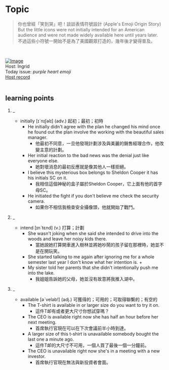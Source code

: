 # Topic

> 你也曾經「笑到哭」吧！談談表情符號設計 (Apple's Emoji Origin Story) <br>
> But the little icons were not initially intended for an American audience and were not made widely available here until years later. <br>
> 不過這些小符號一開始不是為了美國觀眾打造的，幾年後才變得普及。

 <br>

[![Image](https://cdn.voicetube.com/assets/thumbnails/m24R16tNZ_k.jpg)](https://www.youtube.com/embed/m24R16tNZ_k?rel=0&showinfo=0&cc_load_policy=0&controls=1&autoplay=1&iv_load_policy=3&playsinline=1&wmode=transparent&start=97&end=106&enablejsapi=1&origin=https://tw.voicetube.com&widgetid=1)<br>
Host: Ingrid
<br>Today issue: *purple heart emoji*
<br>
[Host record](https://cdn.voicetube.com/tmp/everyday_records/ingrid.wang_vt_50297/3241.mp3)
<br><br>
## learning points
1. _
	* initially [ɪˋnɪʃəlɪ] (adv.) 起初；最初；初時
		- He initially didn't agree with the plan he changed his mind once he found out the plan involve the working with the beautiful sales manager.
			+ 他最初不同意，一旦他發現計劃涉及與美麗的銷售經理合作，他改變主意的計劃。
		- Her initial reaction to the bad news was the denial just like everyone else.
			+ 她對壞消息的最初反應就是像其他人一樣拒絕。
		- I believe this mysterious box belongs to Sheldon Cooper it has his initials SC on it.
			+ 我相信這個神秘的盒子屬於Sheldon Cooper，它上面有他的首字母SC。
		- He initiated the fight if you don't believe me check the security camera.
			+ 如果你不相信我檢查安全攝像頭，他就開始了戰鬥。

2. _
	* intend [ɪnˋtɛnd] (v.) 打算；計劃
		- She wasn't joking when she said she intended to drive into the woods and leave her noisy kids there.
			+ 當她說她打算開車進入樹林並將她吵鬧的孩子留在那裡時，她並不是在開玩笑。
		- She started talking to me again after ignoring me for a whole semester last year I don't know what her intention is.
			+
		- My sister told her parents that she didn't intentionally push me into the lake.
			+ 我姐姐告訴她的父母，她並沒有故意將我推入湖中。

3. _
	* available [əˋveləb!] (adj.) 可獲得的；可用的；可取得聯繫的；有空的
		- The T-shirt is available in or larger size do you want to try it on.
			+ 這件T卹有或者更大尺寸你想試穿嗎？
		- The CEO is available right now she has half an hour before her next meeting.
			+ 首席執行官現在可以在下次會議前半小時到達。
		- A larger size of this t-shirt is unavailable somebody bought the last one a minute ago.
			+ 這件T卹的大尺寸不可用，一個人買了最後一個一分鐘前。
		- The CEO is unavailable right now she's in a meeting with a new investor.
			+ 首席執行官現在無法與新投資者會面。

